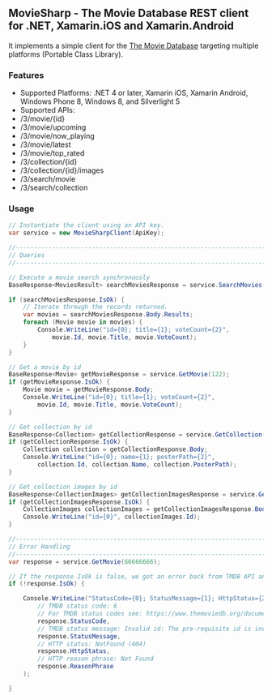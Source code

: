 ## MovieSharp - The Movie Database REST client for .NET, Xamarin.iOS and Xamarin.Android

It implements a simple client for the [The Movie Database][1] targeting multiple platforms (Portable Class Library).

### Features

* Supported Platforms: .NET 4 or later, Xamarin iOS, Xamarin Android, Windows Phone 8, Windows 8, and Silverlight 5
* Supported APIs:
 * /3/movie/{id}
 * /3/movie/upcoming
 * /3/movie/now_playing
 * /3/movie/latest
 * /3/movie/top_rated
 * /3/collection/{id}
 * /3/collection/{id}/images
 * /3/search/movie
 * /3/search/collection

### Usage

```csharp
// Instantiate the client using an API key.
var service = new MovieSharpClient(ApiKey);

//-----------------------------------------------------------------------------
// Queries
//-----------------------------------------------------------------------------

// Execute a movie search synchronously
BaseResponse<MoviesResult> searchMoviesResponse = service.SearchMovies("Godfather");

if (searchMoviesResponse.IsOk) {
    // Iterate through the records returned.
    var movies = searchMoviesResponse.Body.Results;
    foreach (Movie movie in movies) {
        Console.WriteLine("id={0}; title={1}; voteCount={2}", 
            movie.Id, movie.Title, movie.VoteCount);
    }
}

// Get a movie by id
BaseResponse<Movie> getMovieResponse = service.GetMovie(122);
if (getMovieResponse.IsOk) {
    Movie movie = getMovieResponse.Body;
    Console.WriteLine("id={0}; title={1}; voteCount={2}", 
        movie.Id, movie.Title, movie.VoteCount);
}

// Get collection by id
BaseResponse<Collection> getCollectionResponse = service.GetCollection(230);
if (getCollectionResponse.IsOk) {
    Collection collection = getCollectionResponse.Body;
    Console.WriteLine("id={0}; name={1}; posterPath={2}", 
        collection.Id, collection.Name, collection.PosterPath);
}

// Get collection images by id
BaseResponse<CollectionImages> getCollectionImagesResponse = service.GetCollectionImages(230);
if (getCollectionImagesResponse.IsOk) {
    CollectionImages collectionImages = getCollectionImagesResponse.Body;
    Console.WriteLine("id={0}", collectionImages.Id);
}

//-----------------------------------------------------------------------------
// Error Handling
//-----------------------------------------------------------------------------
var response = service.GetMovie(66666666);

// If the response IsOk is false, we got an error back from TMDB API and we need to handle it.
if (!response.IsOk) {

    Console.WriteLine("StatusCode={0}; StatusMessage={1}; HttpStatus={2}; ReasonPhrase={3}",
        // TMDB status code: 6
        // For TMDB status codes see: https://www.themoviedb.org/documentation/api/status-codes
        response.StatusCode,
        // TMDB status message: Invalid id: The pre-requisite id is invalid or not found.
        response.StatusMessage,
        // HTTP status: NotFound (404)
        response.HttpStatus,
        // HTTP reason phrase: Not Found
        response.ReasonPhrase
    );

}
```
  [1]: http://www.themoviedb.org/
